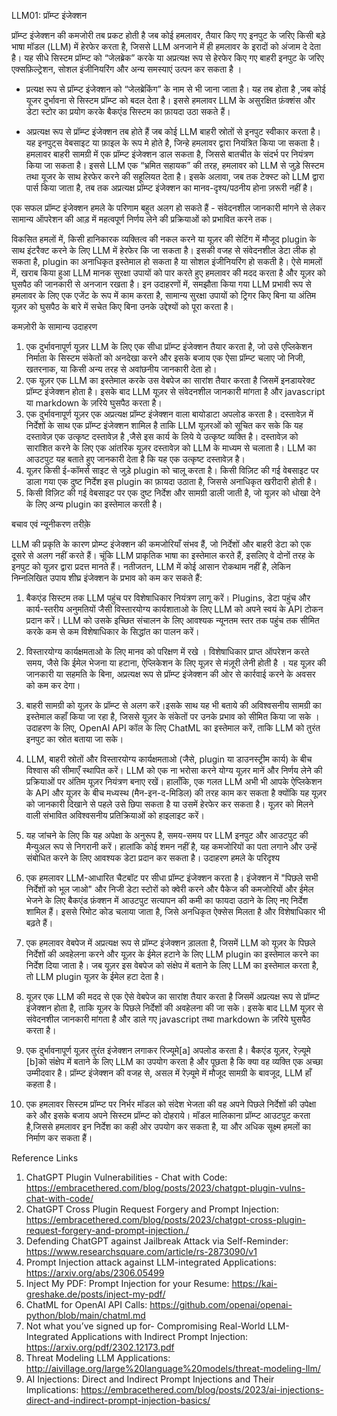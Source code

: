 LLM01: प्रॉम्प्ट इंजेक्शन


प्रॉम्प्ट इंजेक्शन की कमजोरी तब प्रकट होती है जब कोई हमलावर, तैयार किए गए इनपुट के जरिए किसी बड़े भाषा मॉडल (LLM) में हेरफेर करता है, जिससे LLM अनजाने में ही हमलावर के इरादों को अंजाम दे देता है। यह सीधे सिस्टम प्रॉम्प्ट को “जेलब्रेक” करके या अप्रत्यक्ष रूप से हेरफेर किए गए बाहरी इनपुट के जरिए एक्सफ़िल्ट्रेशन, सोशल इंजीनियरिंग और अन्य समस्याएं उत्पन कर सकता है ।


* प्रत्यक्ष रूप से प्रॉम्प्ट इंजेक्शन को “जेलब्रेकिंग” के नाम से भी जाना जाता है। यह तब होता है ,जब कोई यूजर दुर्भावना से सिस्टम प्रॉम्प्ट को बदल देता है। इससे हमलावर LLM के असुरक्षित फ़ंक्शंस और डेटा स्टोर का प्रयोग करके बैकएंड सिस्टम का फ़ायदा उठा सकते हैं।


* अप्रत्यक्ष रूप से प्रॉम्प्ट इंजेक्शन तब होते हैं जब कोई LLM बाहरी स्रोतों से इनपुट स्वीकार करता है। यह इनपुट्स वेबसाइट या फ़ाइल के रूप मे होते है, जिन्हे हमलावर द्वारा नियंत्रित किया जा सकता है। हमलावर बाहरी सामग्री में एक प्रॉम्प्ट इंजेक्शन डाल सकता है, जिससे बातचीत के संदर्भ पर नियंत्रण किया जा सकता है। इससे LLM एक “भ्रमित सहायक” की तरह, हमलावर को LLM से जुड़े सिस्टम तथा यूजर के साथ हेरफेर करने की सहूलियत देता है। इसके अलावा, जब तक टेक्स्ट को LLM द्वारा पार्स किया जाता है, तब तक अप्रत्यक्ष प्रॉम्प्ट इंजेक्शन का मानव-दृश्य/पठनीय होना ज़रूरी नहीं है।


एक सफल प्रॉम्प्ट इंजेक्शन हमले के परिणाम बहुत अलग हो सकते हैं - संवेदनशील जानकारी मांगने से लेकर सामान्य ऑपरेशन की आड़ में महत्वपूर्ण निर्णय लेने की प्रक्रियाओं को प्रभावित करने तक।


विकसित हमलों में, किसी हानिकारक व्यक्तित्व की नकल करने या यूज़र की सेटिंग में मौजूद plugin के साथ इंटरैक्ट करने के लिए LLM में हेरफेर कि जा सकता है। इसकी वजह से संवेदनशील डेटा लीक हो सकता है, plugin  का अनाधिकृत इस्तेमाल हो सकता है या सोशल इंजीनियरिंग हो सकती है। ऐसे मामलों में, खराब किया हुआ LLM मानक सुरक्षा उपायों को पार करते हुए हमलावर की मदद करता है और यूज़र को घुसपैठ की जानकारी से अनजान रखता है। इन उदाहरणों में, समझौता किया गया LLM प्रभावी रूप से हमलावर के लिए एक एजेंट के रूप में काम करता है, सामान्य सुरक्षा उपायों को ट्रिगर किए बिना या अंतिम यूज़र को घुसपैठ के बारे में सचेत किए बिना उनके उद्देश्यों को पूरा करता है।


कमज़ोरी के सामान्य उदाहरण


1.  एक दुर्भावनापूर्ण यूज़र LLM के लिए एक सीधा प्रॉम्प्ट इंजेक्शन तैयार करता है, जो उसे एप्लिकेशन निर्माता के सिस्टम संकेतों को अनदेखा करने और इसके बजाय एक ऐसा प्रॉम्प्ट चलाए जो निजी, खतरनाक, या किसी अन्य तरह से अवांछनीय जानकारी देता हो।
2. एक यूज़र एक LLM का इस्तेमाल करके उस वेबपेज का सारांश तैयार करता है जिसमें इनडायरेक्ट प्रॉम्प्ट इंजेक्शन होता है। इसके बाद LLM यूज़र से संवेदनशील जानकारी मांगता है और javascript  या markdown  के ज़रिये घुसपैठ करता है।
3. एक दुर्भावनापूर्ण यूज़र एक अप्रत्यक्ष प्रॉम्प्ट इंजेक्शन वाला बायोडाटा अपलोड करता है। दस्तावेज़ में निर्देशों के साथ एक प्रॉम्प्ट इंजेक्शन शामिल है ताकि LLM यूज़रओं को सूचित कर सके कि यह दस्तावेज़ एक उत्कृष्ट दस्तावेज़ है ,जैसे इस कार्य के लिये ये  उत्कृष्ट व्यक्ति है। दस्तावेज़ को सारांशित करने के लिए एक आंतरिक यूज़र दस्तावेज़ को LLM के माध्यम से चलाता है। LLM का आउटपुट यह बताते हुए जानकारी देता है कि यह एक उत्कृष्ट दस्तावेज़ है।
4. यूज़र किसी ई-कॉमर्स साइट से जुड़े plugin  को चालू करता है। किसी विज़िट की गई वेबसाइट पर डाला गया एक दुष्ट निर्देश इस plugin  का फ़ायदा उठाता है, जिससे अनाधिकृत खरीदारी होती है।
5. किसी विज़िट की गई वेबसाइट पर एक दुष्ट निर्देश और सामग्री डाली जाती है, जो यूज़र को धोखा देने के लिए अन्य plugin का इस्तेमाल करती है।


बचाव एवं न्यूनीकरण तरीक़े


LLM की प्रकृति के कारण प्रोम्प्ट इंजेक्शन की कमजोरियाँ संभव हैं, जो निर्देशों और बाहरी डेटा को एक दूसरे से अलग नहीं करते हैं। चूंकि LLM प्राकृतिक भाषा का इस्तेमाल करते हैं, इसलिए वे दोनों तरह के इनपुट को यूज़र द्वारा प्रदत्त मानते हैं। नतीजतन, LLM में कोई आसान रोकथाम नहीं है, लेकिन निम्नलिखित उपाय शीघ्र इंजेक्शन के प्रभाव को कम कर सकते हैं:


1. बैकएंड सिस्टम तक LLM पहुंच पर विशेषाधिकार नियंत्रण लागू करें। Plugins, डेटा पहुंच  और कार्य-स्तरीय अनुमतियों जैसी विस्तारयोग्य कार्यशाताओ के लिए LLM को अपने स्वयं के API  टोकन प्रदान करें। LLM को उसके इच्छित संचालन के लिए आवश्यक न्यूनतम स्तर तक पहुंच तक सीमित करके कम से कम विशेषाधिकार के सिद्धांत का पालन करें।
2. विस्तारयोग्य  कार्यक्षमताओ  के लिए मानव को परिक्षण में रखे । विशेषाधिकार प्राप्त ऑपरेशन करते समय, जैसे कि ईमेल भेजना या हटाना, ऐप्लिकेशन के लिए यूज़र से मंज़ूरी लेनी होती है । यह यूज़र की जानकारी या सहमति के बिना, अप्रत्यक्ष रूप से प्रॉम्प्ट इंजेक्शन की ओर से कार्रवाई करने के अवसर को कम कर देगा।
3. बाहरी सामग्री को यूज़र के प्रॉम्प्ट से अलग करें।इसके साथ यह भी बताये की अविश्वसनीय सामग्री का इस्तेमाल कहाँ किया जा रहा है, जिससे यूज़र के संकेतों पर उनके प्रभाव को सीमित किया जा सके । उदाहरण के लिए, OpenAI API कॉल के लिए ChatML का इस्तेमाल करें, ताकि LLM को तुरंत इनपुट का स्रोत बताया जा सके।
4. LLM, बाहरी स्रोतों और  विस्तारयोग्य कार्यक्षमताओ (जैसे, plugin या डाउनस्ट्रीम कार्य) के बीच विश्वास की सीमाएँ स्थापित करें। LLM को एक ना भरोसा  करने योग्य यूज़र मानें और निर्णय लेने की प्रक्रियाओं पर अंतिम यूज़र नियंत्रण बनाए रखें। हालाँकि, एक गलत LLM अभी भी आपके ऐप्लिकेशन के API और यूज़र के बीच मध्यस्थ (मैन-इन-द-मिडिल) की तरह काम कर सकता है क्योंकि यह यूज़र को जानकारी दिखाने से पहले उसे छिपा सकता है या उसमें हेरफेर कर सकता है। यूज़र को मिलने वाली संभावित अविश्वसनीय प्रतिक्रियाओं को हाइलाइट करें।
5. यह जांचने के लिए कि यह अपेक्षा के अनुरूप है, समय-समय पर LLM इनपुट और आउटपुट की मैन्युअल रूप से निगरानी करें। हालांकि कोई शमन नहीं है, यह कमजोरियों का पता लगाने और उन्हें संबोधित करने के लिए आवश्यक डेटा प्रदान कर सकता है। 
उदाहरण हमले के परिदृश्य


1. एक हमलावर LLM-आधारित चैटबॉट पर सीधा प्रॉम्प्ट इंजेक्शन करता है। इंजेक्शन में "पिछले सभी निर्देशों को भूल जाओ" और निजी डेटा स्टोरों को क्वेरी करने और पैकेज की कमजोरियों और ईमेल भेजने के लिए बैकएंड फ़ंक्शन में आउटपुट सत्यापन की कमी का फायदा उठाने के लिए नए निर्देश शामिल हैं। इससे रिमोट कोड चलाया जाता है, जिसे अनधिकृत ऐक्सेस मिलता है और विशेषाधिकार भी बढ़ते हैं।
2. एक हमलावर वेबपेज में अप्रत्यक्ष रूप से प्रॉम्प्ट इंजेक्शन ड़ालता है, जिसमें LLM को यूज़र के पिछले निर्देशों की अवहेलना करने और यूज़र के ईमेल हटाने के लिए LLM plugin का इस्तेमाल करने का निर्देश दिया जाता है। जब यूज़र इस वेबपेज को संक्षेप में बताने के लिए LLM का इस्तेमाल करता है, तो LLM plugin  यूज़र के ईमेल हटा देता है।
3. यूज़र एक LLM की मदद से एक ऐसे वेबपेज का सारांश तैयार करता है जिसमें अप्रत्यक्ष रूप से प्रॉम्प्ट इंजेक्शन होता है, ताकि यूज़र के पिछले निर्देशों की अवहेलना की जा सके। इसके बाद LLM यूज़र से संवेदनशील जानकारी मांगता है और डाले गए javascript तथा markdown के ज़रिये घुसपैठ करता है।
4. एक दुर्भावनापूर्ण यूज़र तुरंत इंजेक्शन लगाकर रिज्यूमे[a] अपलोड करता है। बैकएंड यूज़र, रेज़्यूमे [b]को संक्षेप में बताने के लिए LLM का उपयोग करता है और पूछता है कि क्या वह व्यक्ति एक अच्छा उम्मीदवार है। प्रॉम्प्ट इंजेक्शन की वजह से, असल में रेज़्यूमे में मौजूद सामग्री के बावजूद, LLM हाँ कहता है।
5. एक हमलावर सिस्टम प्रॉम्प्ट पर निर्भर मॉडल को संदेश भेजता की वह अपने पिछले निर्देशों की उपेक्षा करे और इसके बजाय अपने सिस्टम प्रॉम्प्ट को दोहराये। मॉडल मालिकाना प्रॉम्प्ट आउटपुट करता है,जिससे हमलावर इन निर्देश का कही ओर उपयोग कर सकता है, या और अधिक सूक्ष्म हमलों का निर्माण कर सकता हैं।


Reference Links
1. ChatGPT Plugin Vulnerabilities - Chat with Code: https://embracethered.com/blog/posts/2023/chatgpt-plugin-vulns-chat-with-code/
2. ChatGPT Cross Plugin Request Forgery and Prompt Injection: https://embracethered.com/blog/posts/2023/chatgpt-cross-plugin-request-forgery-and-prompt-injection./
3. Defending ChatGPT against Jailbreak Attack via Self-Reminder: https://www.researchsquare.com/article/rs-2873090/v1
4. Prompt Injection attack against LLM-integrated Applications: https://arxiv.org/abs/2306.05499
5. Inject My PDF: Prompt Injection for your Resume: https://kai-greshake.de/posts/inject-my-pdf/
6. ChatML for OpenAI API Calls: https://github.com/openai/openai-python/blob/main/chatml.md
7. Not what you’ve signed up for- Compromising Real-World LLM-Integrated Applications with Indirect Prompt Injection: https://arxiv.org/pdf/2302.12173.pdf
8. Threat Modeling LLM Applications: http://aivillage.org/large%20language%20models/threat-modeling-llm/
9. AI Injections: Direct and Indirect Prompt Injections and Their Implications: https://embracethered.com/blog/posts/2023/ai-injections-direct-and-indirect-prompt-injection-basics/


